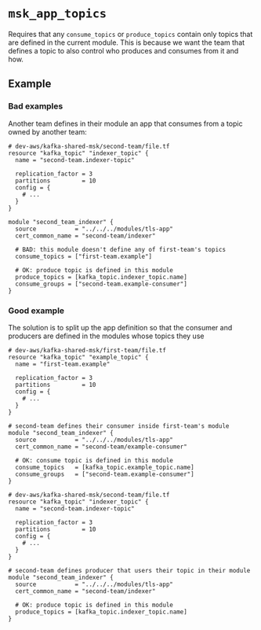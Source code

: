# `msk_app_topics`

Requires that any `consume_topics` or `produce_topics` contain only topics that
are defined in the current module. This is because we want the team that defines
a topic to also control who produces and consumes from it and how.

## Example

### Bad examples

Another team defines in their module an app that consumes from a topic owned by
another team:

``` hcl
# dev-aws/kafka-shared-msk/second-team/file.tf
resource "kafka_topic" "indexer_topic" {
  name = "second-team.indexer-topic"

  replication_factor = 3
  partitions         = 10
  config = {
    # ...
  }
}

module "second_team_indexer" {
  source           = "../../../modules/tls-app"
  cert_common_name = "second-team/indexer"

  # BAD: this module doesn't define any of first-team's topics
  consume_topics = ["first-team.example"]

  # OK: produce topic is defined in this module
  produce_topics = [kafka_topic.indexer_topic.name]
  consume_groups = ["second-team.example-consumer"]
}
```

### Good example

The solution is to split up the app definition so that the consumer and
producers are defined in the modules whose topics they use

``` hcl
# dev-aws/kafka-shared-msk/first-team/file.tf
resource "kafka_topic" "example_topic" {
  name = "first-team.example"

  replication_factor = 3
  partitions         = 10
  config = {
    # ...
  }
}

# second-team defines their consumer inside first-team's module
module "second_team_indexer" {
  source           = "../../../modules/tls-app"
  cert_common_name = "second-team/example-consumer"

  # OK: consume topic is defined in this module
  consume_topics   = [kafka_topic.example_topic.name]
  consume_groups   = ["second-team.example-consumer"]
}
```

``` hcl
# dev-aws/kafka-shared-msk/second-team/file.tf
resource "kafka_topic" "indexer_topic" {
  name = "second-team.indexer-topic"

  replication_factor = 3
  partitions         = 10
  config = {
    # ...
  }
}

# second-team defines producer that users their topic in their module
module "second_team_indexer" {
  source           = "../../../modules/tls-app"
  cert_common_name = "second-team/indexer"

  # OK: produce topic is defined in this module
  produce_topics = [kafka_topic.indexer_topic.name]
}
```
